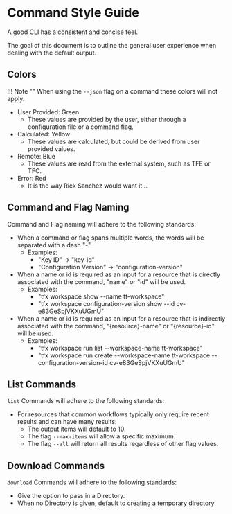 # Command Style Guide

A good CLI has a consistent and concise feel.

The goal of this document is to outline the general user experience when dealing with the default output. 

## Colors

!!! Note ""
    When using the `--json` flag on a command these colors will not apply.

- User Provided: Green
    - These values are provided by the user, either through a configuration file or a command flag.
- Calculated: Yellow
    - These values are calculated, but could be derived from user provided values.
- Remote: Blue
    - These values are read from the external system, such as TFE or TFC.
- Error: Red
    - It is the way Rick Sanchez would want it...

## Command and Flag Naming

Command and Flag naming will adhere to the following standards:

- When a command or flag spans multiple words, the words will be separated with a dash "-"
    - Examples:
        - "Key ID" -> "key-id"
        - "Configuration Version" -> "configuration-version"
- When a name or id is required as an input for a resource that is directly associated with the command, "name" or "id" will be used.
    - Examples:
        - "tfx workspace show --name tt-workspace"
        - "tfx workspace configuration-version show --id cv-e83GeSpjVKXuUGmU"
- When a name or id is required as an input for a resource that is indirectly associated with the command, "{resource}-name" or "{resource}-id" will be used.
    - Examples:
        - "tfx workspace run list --workspace-name tt-workspace"
        - "tfx workspace run create --workspace-name tt-workspace --configuration-version-id cv-e83GeSpjVKXuUGmU"

## List Commands

`list` Commands will adhere to the following standards:

- For resources that common workflows typically only require recent results and can have many results:
  - The output items will default to 10.
  - The flag `--max-items` will allow a specific maximum.
  - The flag `--all` will return all results regardless of other flag values.

## Download Commands

`download` Commands will adhere to the following standards:

- Give the option to pass in a Directory.
- When no Directory is given, default to creating a temporary directory